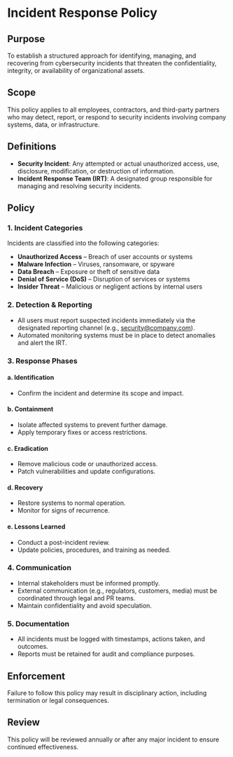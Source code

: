 # Incident Response Policy

## Purpose

To establish a structured approach for identifying, managing, and recovering from cybersecurity incidents that threaten the confidentiality, integrity, or availability of organizational assets.

## Scope

This policy applies to all employees, contractors, and third-party partners who may detect, report, or respond to security incidents involving company systems, data, or infrastructure.

## Definitions

- **Security Incident**: Any attempted or actual unauthorized access, use, disclosure, modification, or destruction of information.
- **Incident Response Team (IRT)**: A designated group responsible for managing and resolving security incidents.

## Policy

### 1. Incident Categories

Incidents are classified into the following categories:
- **Unauthorized Access** – Breach of user accounts or systems
- **Malware Infection** – Viruses, ransomware, or spyware
- **Data Breach** – Exposure or theft of sensitive data
- **Denial of Service (DoS)** – Disruption of services or systems
- **Insider Threat** – Malicious or negligent actions by internal users

### 2. Detection & Reporting

- All users must report suspected incidents immediately via the designated reporting channel (e.g., security@company.com).
- Automated monitoring systems must be in place to detect anomalies and alert the IRT.

### 3. Response Phases

#### a. Identification
- Confirm the incident and determine its scope and impact.

#### b. Containment
- Isolate affected systems to prevent further damage.
- Apply temporary fixes or access restrictions.

#### c. Eradication
- Remove malicious code or unauthorized access.
- Patch vulnerabilities and update configurations.

#### d. Recovery
- Restore systems to normal operation.
- Monitor for signs of recurrence.

#### e. Lessons Learned
- Conduct a post-incident review.
- Update policies, procedures, and training as needed.

### 4. Communication

- Internal stakeholders must be informed promptly.
- External communication (e.g., regulators, customers, media) must be coordinated through legal and PR teams.
- Maintain confidentiality and avoid speculation.

### 5. Documentation

- All incidents must be logged with timestamps, actions taken, and outcomes.
- Reports must be retained for audit and compliance purposes.

## Enforcement

Failure to follow this policy may result in disciplinary action, including termination or legal consequences.

## Review

This policy will be reviewed annually or after any major incident to ensure continued effectiveness.
